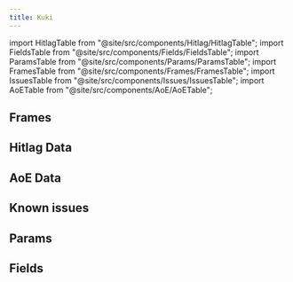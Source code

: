 ```yaml
---
title: Kuki
---
```


import HitlagTable from "@site/src/components/Hitlag/HitlagTable";
import FieldsTable from "@site/src/components/Fields/FieldsTable";
import ParamsTable from "@site/src/components/Params/ParamsTable";
import FramesTable from "@site/src/components/Frames/FramesTable";
import IssuesTable from "@site/src/components/Issues/IssuesTable";
import AoETable from "@site/src/components/AoE/AoETable";

## Frames

<FramesTable character="kuki" />

## Hitlag Data

<HitlagTable character="kuki" />

## AoE Data

<AoETable character="kuki" />

## Known issues

<IssuesTable character="kuki" />

## Params

<ParamsTable character="kuki" />

## Fields

<FieldsTable character="kuki" />
